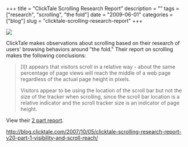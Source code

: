 +++
title = "ClickTale Scrolling Research Report"
description = ""
tags = ["research", "scrolling", "the fold"]
date = "2009-06-01"
categories = ["blog"]
slug = "clicktale-scrolling-research-report"
+++



  <div class="notebook-screenshot"><a href="http://blog.clicktale.com/2007/10/05/clicktale-scrolling-research-report-v20-part-1-visibility-and-scroll-reach/"><img id='bluga-thumbnail-1614' class='bluga-thumbnail large' src='http://media.konigi.com/bluga/
wt4a23b1609be7e.jpg'/></a></div><p>ClickTale makes observations about scrolling based on their research of users' browsing behaviors around "the fold." Their report on scrolling makes the following conclusions: </p>
<blockquote><p>[I[t appears that visitors scroll in a relative way - about the same percentage of page views will reach the middle of a web page regardless of the actual page height in pixels.</p>
<p>Visitors appear to be using the location of the scroll bar but not the size of the tracker when scrolling, since the scroll bar location is a relative indicator and the scroll tracker size is an indicator of page height.</p></blockquote>
<p>View their <a href="http://blog.clicktale.com/2007/10/05/clicktale-scrolling-research-report-v20-part-1-visibility-and-scroll-reach/">2 part report</a>.</p>
    
  <a href="http://blog.clicktale.com/2007/10/05/clicktale-scrolling-research-report-v20-part-1-visibility-and-scroll-reach/">http://blog.clicktale.com/2007/10/05/clicktale-scrolling-research-report-v20-part-1-visibility-and-scroll-reach/</a>
